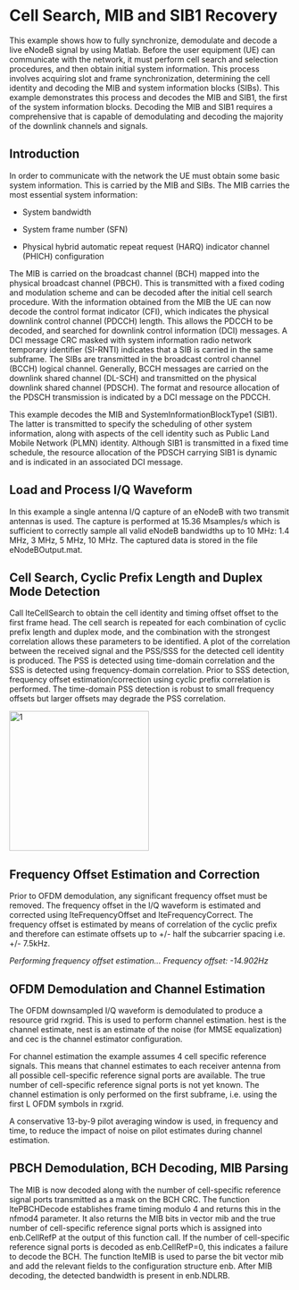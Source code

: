 # Cell Search, MIB and SIB1 Recovery

This example shows how to fully synchronize, demodulate and decode a live eNodeB signal by using Matlab. Before the user equipment (UE) can communicate with the network, it must perform cell search and selection procedures, and then obtain initial system information. This process involves acquiring slot and frame synchronization, determining the cell identity and decoding the MIB and system information blocks (SIBs). This example demonstrates this process and decodes the MIB and SIB1, the first of the system information blocks. Decoding the MIB and SIB1 requires a comprehensive that is capable of demodulating and decoding the majority of the downlink channels and signals.

## Introduction

In order to communicate with the network the UE must obtain some basic system information. This is carried by the MIB and SIBs. The MIB carries the most essential system information:

- System bandwidth

- System frame number (SFN)

- Physical hybrid automatic repeat request (HARQ) indicator channel (PHICH) configuration

The MIB is carried on the broadcast channel (BCH) mapped into the physical broadcast channel (PBCH). This is transmitted with a fixed coding and modulation scheme and can be decoded after the initial cell search procedure. With the information obtained from the MIB the UE can now decode the control format indicator (CFI), which indicates the physical downlink control channel (PDCCH) length. This allows the PDCCH to be decoded, and searched for downlink control information (DCI) messages. A DCI message CRC masked with system information radio network temporary identifier (SI-RNTI) indicates that a SIB is carried in the same subframe. The SIBs are transmitted in the broadcast control channel (BCCH) logical channel. Generally, BCCH messages are carried on the downlink shared channel (DL-SCH) and transmitted on the physical downlink shared channel (PDSCH). The format and resource allocation of the PDSCH transmission is indicated by a DCI message on the PDCCH.

This example decodes the MIB and SystemInformationBlockType1 (SIB1). The latter is transmitted to specify the scheduling of other system information, along with aspects of the cell identity such as Public Land Mobile Network (PLMN) identity. Although SIB1 is transmitted in a fixed time schedule, the resource allocation of the PDSCH carrying SIB1 is dynamic and is indicated in an associated DCI message.

## Load and Process I/Q Waveform

In this example a single antenna I/Q capture of an eNodeB with two transmit antennas is used. The capture is performed at 15.36 Msamples/s which is sufficient to correctly sample all valid eNodeB bandwidths up to 10 MHz: 1.4 MHz, 3 MHz, 5 MHz, 10 MHz. The captured data is stored in the file eNodeBOutput.mat.

## Cell Search, Cyclic Prefix Length and Duplex Mode Detection

Call lteCellSearch to obtain the cell identity and timing offset offset to the first frame head. The cell search is repeated for each combination of cyclic prefix length and duplex mode, and the combination with the strongest correlation allows these parameters to be identified. A plot of the correlation between the received signal and the PSS/SSS for the detected cell identity is produced. The PSS is detected using time-domain correlation and the SSS is detected using frequency-domain correlation. Prior to SSS detection, frequency offset estimation/correction using cyclic prefix correlation is performed. The time-domain PSS detection is robust to small frequency offsets but larger offsets may degrade the PSS correlation.

<img width="250" alt="1" src="https://github.com/serttasbugrahan/lte-cell-search-mib-sib1-recovery/assets/140887398/c522f317-3f25-4c77-964d-da34cb4d5bd4">

## Frequency Offset Estimation and Correction

Prior to OFDM demodulation, any significant frequency offset must be removed. The frequency offset in the I/Q waveform is estimated and corrected using lteFrequencyOffset and lteFrequencyCorrect. The frequency offset is estimated by means of correlation of the cyclic prefix and therefore can estimate offsets up to +/- half the subcarrier spacing i.e. +/- 7.5kHz.

_Performing frequency offset estimation..._
_Frequency offset: -14.902Hz_

## OFDM Demodulation and Channel Estimation

The OFDM downsampled I/Q waveform is demodulated to produce a resource grid rxgrid. This is used to perform channel estimation. hest is the channel estimate, nest is an estimate of the noise (for MMSE equalization) and cec is the channel estimator configuration.

For channel estimation the example assumes 4 cell specific reference signals. This means that channel estimates to each receiver antenna from all possible cell-specific reference signal ports are available. The true number of cell-specific reference signal ports is not yet known. The channel estimation is only performed on the first subframe, i.e. using the first L OFDM symbols in rxgrid.

A conservative 13-by-9 pilot averaging window is used, in frequency and time, to reduce the impact of noise on pilot estimates during channel estimation.

## PBCH Demodulation, BCH Decoding, MIB Parsing

The MIB is now decoded along with the number of cell-specific reference signal ports transmitted as a mask on the BCH CRC. The function ltePBCHDecode establishes frame timing modulo 4 and returns this in the nfmod4 parameter. It also returns the MIB bits in vector mib and the true number of cell-specific reference signal ports which is assigned into enb.CellRefP at the output of this function call. If the number of cell-specific reference signal ports is decoded as enb.CellRefP=0, this indicates a failure to decode the BCH. The function lteMIB is used to parse the bit vector mib and add the relevant fields to the configuration structure enb. After MIB decoding, the detected bandwidth is present in enb.NDLRB.




